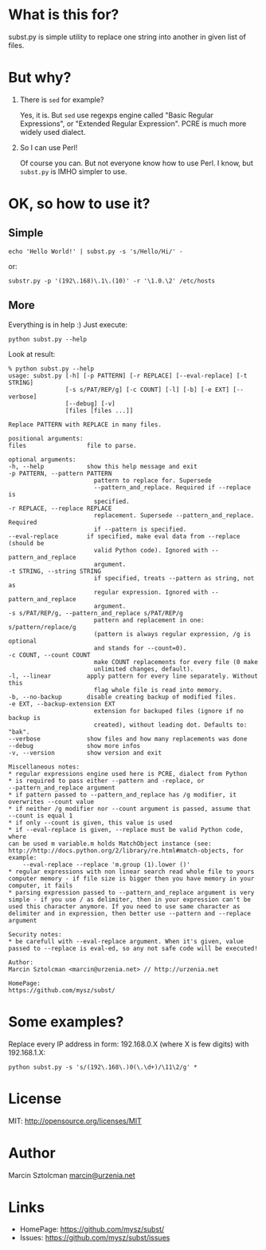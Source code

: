 What is this for?
=================

subst.py is simple utility to replace one string into another in given list of files.

But why?
========

1. There is `sed` for example?

    Yes, it is. But `sed` use regexps engine called "Basic Regular Expressions", or "Extended
    Regular Expression". PCRE is much more widely used dialect.

2. So I can use Perl!

    Of course you can. But not everyone know how to use Perl. I know, but `subst.py` is IMHO
    simpler to use.

OK, so how to use it?
=====================

Simple
------

    echo 'Hello World!' | subst.py -s 's/Hello/Hi/' -

or:

    substr.py -p '(192\.168)\.1\.(10)' -r '\1.0.\2' /etc/hosts

More
----

Everything is in help :) Just execute:

    python subst.py --help

Look at result:

    % python subst.py --help                                 
    usage: subst.py [-h] [-p PATTERN] [-r REPLACE] [--eval-replace] [-t STRING]
                    [-s s/PAT/REP/g] [-c COUNT] [-l] [-b] [-e EXT] [--verbose]
                    [--debug] [-v]
                    [files [files ...]]
    
    Replace PATTERN with REPLACE in many files.
    
    positional arguments:
    files                 file to parse.
    
    optional arguments:
    -h, --help            show this help message and exit
    -p PATTERN, --pattern PATTERN
                            pattern to replace for. Supersede
                            --pattern_and_replace. Required if --replace is
                            specified.
    -r REPLACE, --replace REPLACE
                            replacement. Supersede --pattern_and_replace. Required
                            if --pattern is specified.
    --eval-replace        if specified, make eval data from --replace (should be
                            valid Python code). Ignored with --pattern_and_replace
                            argument.
    -t STRING, --string STRING
                            if specified, treats --pattern as string, not as
                            regular expression. Ignored with --pattern_and_replace
                            argument.
    -s s/PAT/REP/g, --pattern_and_replace s/PAT/REP/g
                            pattern and replacement in one: s/pattern/replace/g
                            (pattern is always regular expression, /g is optional
                            and stands for --count=0).
    -c COUNT, --count COUNT
                            make COUNT replacements for every file (0 make
                            unlimited changes, default).
    -l, --linear          apply pattern for every line separately. Without this
                            flag whole file is read into memory.
    -b, --no-backup       disable creating backup of modified files.
    -e EXT, --backup-extension EXT
                            extension for backuped files (ignore if no backup is
                            created), without leading dot. Defaults to: "bak".
    --verbose             show files and how many replacements was done
    --debug               show more infos
    -v, --version         show version and exit
    
    Miscellaneous notes:
    * regular expressions engine used here is PCRE, dialect from Python
    * is required to pass either --pattern and -replace, or
    --pattern_and_replace argument
    * if pattern passed to --pattern_and_replace has /g modifier, it
    overwrites --count value
    * if neither /g modifier nor --count argument is passed, assume that
    --count is equal 1
    * if only --count is given, this value is used
    * if --eval-replace is given, --replace must be valid Python code, where
    can be used m variable.m holds MatchObject instance (see:
    http://http://docs.python.org/2/library/re.html#match-objects, for
    example:
        --eval-replace --replace 'm.group (1).lower ()'
    * regular expressions with non linear search read whole file to yours
    computer memory - if file size is bigger then you have memory in your
    computer, it fails
    * parsing expression passed to --pattern_and_replace argument is very
    simple - if you use / as delimiter, then in your expression can't be
    used this character anymore. If you need to use same character as
    delimiter and in expression, then better use --pattern and --replace
    argument
    
    Security notes:
    * be carefull with --eval-replace argument. When it's given, value
    passed to --replace is eval-ed, so any not safe code will be executed!
    
    Author:
    Marcin Sztolcman <marcin@urzenia.net> // http://urzenia.net
    
    HomePage:
    https://github.com/mysz/subst/

Some examples?
==============

Replace every IP address in form: 192.168.0.X (where X is few digits) with
192.168.1.X:

    python subst.py -s 's/(192\.168\.)0(\.\d+)/\11\2/g' *

License
=======

MIT: http://opensource.org/licenses/MIT

Author
======

Marcin Sztolcman <marcin@urzenia.net>

Links
=====

* HomePage: https://github.com/mysz/subst/
* Issues:   https://github.com/mysz/subst/issues

